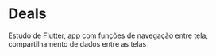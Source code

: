 # Deals
Estudo de Flutter, app com funções de navegação entre tela, compartilhamento de dados entre as telas

